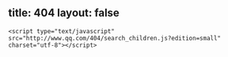 title: 404
layout: false
---
<html ang="en">
<head>
	<meta http-equiv="Content-Type" content="text/html; charset=utf-8" />
	<title>Oops, it seems you are lost in my website</title>
</head>
<body>

	<script type="text/javascript" src="http://www.qq.com/404/search_children.js?edition=small" charset="utf-8"></script>

</body>
</html>